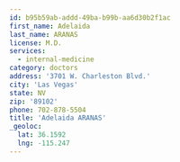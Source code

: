 ```yaml
---
id: b95b59ab-addd-49ba-b99b-aa6d30b2f1ac
first_name: Adelaida
last_name: ARANAS
license: M.D.
services:
  - internal-medicine
category: doctors
address: '3701 W. Charleston Blvd.'
city: 'Las Vegas'
state: NV
zip: '89102'
phone: 702-878-5504
title: 'Adelaida ARANAS'
_geoloc:
  lat: 36.1592
  lng: -115.247
---
```

